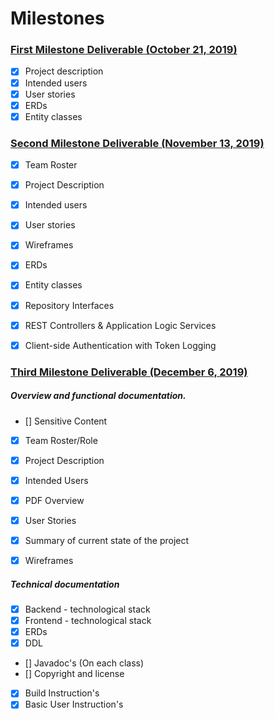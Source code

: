 # Milestones

### [First Milestone Deliverable (October 21, 2019)](https://deep-dive-coding-java-cohort-8.github.io/2019/10/17/capstone-milestone-1-rubric.html)
+ [x] Project description
+ [x] Intended users
+ [x] User stories
+ [x] ERDs 
+ [x] Entity classes

### [Second Milestone Deliverable (November 13, 2019)](https://deep-dive-coding-java-cohort-8.github.io/2019/11/03/capstone-milestone-2-rubric.html)

+ [x] Team Roster
+ [x] Project Description 
+ [x] Intended users
+ [x] User stories
+ [x] Wireframes
+ [x] ERDs
+ [x] Entity classes
+ [x] Repository Interfaces 
+ [x] REST Controllers & Application Logic Services 
+ [x] Client-side Authentication with Token Logging


### [Third Milestone Deliverable (December 6, 2019)](https://deep-dive-coding-java-cohort-8.github.io/2019/11/22/capstone-project-milestone-3-rubric)

##### Overview and functional documentation.
+ [] Sensitive Content
+ [x] Team Roster/Role
+ [x] Project Description
+ [x] Intended Users
+ [x] PDF Overview
+ [x] User Stories
+ [x] Summary of current state of the project
+ [x] Wireframes 


##### Technical documentation
+ [x] Backend - technological stack 
+ [x] Frontend - technological stack 
+ [x] ERDs
+ [x] DDL
+ [] Javadoc's (On each class)
+ [] Copyright and license
+ [x] Build Instruction's
+ [x] Basic User Instruction's
